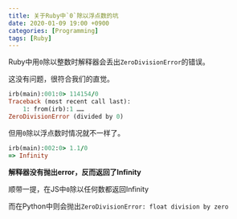 ```yaml
---
title: 关于Ruby中`0`除以浮点数的坑
date: 2020-01-09 19:00 +0900
categories: [Programming]
tags: [Ruby]
---
```


Ruby中用`0`除以整数时解释器会丢出`ZeroDivisionError`的错误。

这没有问题，很符合我们的直觉。

```ruby
irb(main):001:0> 114154/0
Traceback (most recent call last):
	1: from(irb):1 ……
ZeroDivisionError (divided by 0)

```

但用`0`除以浮点数时情况就不一样了。

<!--more-->

```ruby
irb(main):002:0> 1.1/0
=> Infinity
```

**解释器没有抛出error，反而返回了Infinity**


顺带一提，在JS中`0`除以任何数都返回Infinity

而在Python中则会抛出`ZeroDivisionError: float division by zero`
